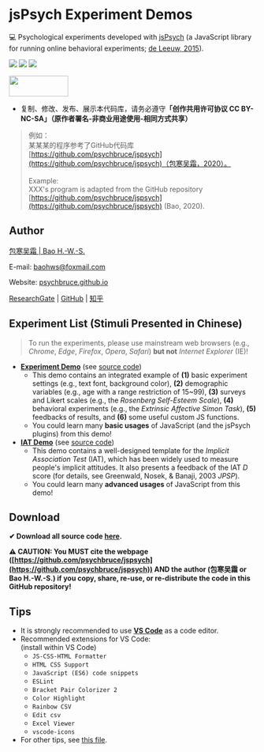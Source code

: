 <base target="_blank">

# jsPsych Experiment Demos

💻 Psychological experiments developed with [jsPsych](https://www.jspsych.org) (a JavaScript library for running online behavioral experiments; [de Leeuw, 2015](https://doi.org/10.3758/S13428-014-0458-Y)).

![](https://img.shields.io/badge/Language-JavaScript-success)
![](https://img.shields.io/github/license/psychbruce/jspsych?label=License&color=success)
[![](https://img.shields.io/github/stars/psychbruce/jspsych?style=social)](https://github.com/psychbruce/jspsych/stargazers)

<a href="https://en.wikipedia.org/wiki/Creative_Commons_license"><img src="https://s1.ax1x.com/2020/07/28/aAjUJg.jpg" width="120px" height="42px"></a>

- 复制、修改、发布、展示本代码库，请务必遵守<b>「创作共用许可协议 CC BY-NC-SA」（原作者署名-非商业用途使用-相同方式共享）</b>

> 例如：<br/>
> 某某某的程序参考了GitHub代码库 [https://github.com/psychbruce/jspsych](https://github.com/psychbruce/jspsych)（包寒吴霜，2020）。<br/><br/>
> Example:<br/>
> XXX's program is adapted from the GitHub repository [https://github.com/psychbruce/jspsych](https://github.com/psychbruce/jspsych) (Bao, 2020).


## Author

[包寒吴霜 \| Bao H.-W.-S.](https://psychbruce.github.io)

E-mail: [baohws@foxmail.com](mailto:baohws@foxmail.com)

Website: [psychbruce.github.io](https://psychbruce.github.io)

[ResearchGate](https://www.researchgate.net/profile/Han_Wu_Shuang_Bao) |
[GitHub](https://github.com/psychbruce) |
[知乎](https://www.zhihu.com/people/psychbruce)


## Experiment List (Stimuli Presented in Chinese)

> To run the experiments, please use mainstream web browsers (e.g., *Chrome*, *Edge*, *Firefox*, *Opera*, *Safari*) **but not** *Internet Explorer* (IE)!

- [**Experiment Demo**](https://psychbruce.github.io/jspsych/exp_demo/experiment) (see [source code](https://github.com/psychbruce/jspsych/tree/master/exp_demo/experiment))
  + This demo contains an integrated example of **(1)** basic experiment settings (e.g., text font, background color), **(2)** demographic variables (e.g., age with a range restriction of 15~99), **(3)** surveys and Likert scales (e.g., the *Rosenberg Self-Esteem Scale*), **(4)** behavioral experiments (e.g., the *Extrinsic Affective Simon Task*), **(5)** feedbacks of results, and **(6)** some useful custom JS functions.
  + You could learn many **basic usages** of JavaScript (and the jsPsych plugins) from this demo!
- [**IAT Demo**](https://psychbruce.github.io/jspsych/iat_demo) (see [source code](https://github.com/psychbruce/jspsych/tree/master/iat_demo))
  + This demo contains a well-designed template for the *Implicit Association Test* (IAT), which has been widely used to measure people's implicit attitudes. It also presents a feedback of the IAT *D* score (for details, see Greenwald, Nosek, & Banaji, 2003 *JPSP*).
  + You could learn many **advanced usages** of JavaScript from this demo!


## Download

**✔ Download all source code [here](https://github.com/psychbruce/jspsych/archive/master.zip).**

**⚠ CAUTION: You MUST cite the webpage ([https://github.com/psychbruce/jspsych](https://github.com/psychbruce/jspsych)) AND the author (包寒吴霜 or Bao H.-W.-S.) if you copy, share, re-use, or re-distribute the code in this GitHub repository!**


## Tips

- It is strongly recommended to use [**VS Code**](https://code.visualstudio.com) as a code editor.
- Recommended extensions for VS Code:<br/>(install within VS Code)
  + `JS-CSS-HTML Formatter`
  + `HTML CSS Support`
  + `JavaScript (ES6) code snippets`
  + `ESLint`
  + `Bracket Pair Colorizer 2`
  + `Color Highlight`
  + `Rainbow CSV`
  + `Edit csv`
  + `Excel Viewer`
  + `vscode-icons`
- For other tips, see [this file](https://github.com/psychbruce/jspsych/blob/master/Tips.txt).
